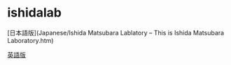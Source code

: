# ishidalab

[日本語版](Japanese/Ishida Matsubara Lablatory – This is Ishida Matsubara Laboratory.htm)

[英語版](English/Ishida%20Matsubara%20Lablatory%20–%20This%20is%20Ishida%20Matsubara%20Laboratory.htm)

